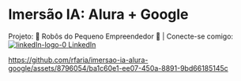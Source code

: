 # Imersão IA: Alura + Google
Projeto: 🤖 Robôs do Pequeno Empreendedor 💼 | Conecte-se comigo: <a href="https://www.linkedin.com/in/rodrigocfaria/"> ![linkedIn-logo-0](https://github.com/rfaria/imersao-ia-alura-google/assets/8796054/d9348510-fd31-4885-a04d-cc39b4f74c49)
 <a href="https://www.linkedin.com/in/rodrigocfaria/">LinkedIn</a>

https://github.com/rfaria/imersao-ia-alura-google/assets/8796054/ba1c60e1-ee07-450a-8891-9bd66185145c
